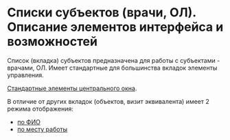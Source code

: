 # Списки субъектов (врачи, ОЛ). Описание элементов интерфейса и возможностей

Список (вкладка) субъектов предназначена для работы с субъектами - врачами, ОЛ.
Имеет стандартные для большинства вкладок элементы управления.

[Стандартные элементы центрального окна](rep-planning-central-block.html).

В отличие от других вкладок (объектов, визит эквивалента) имеет 2 режима отображения:

  - [по ФИО](rep-planning-central-block-subjects-fio.html)
  - [по месту работы](rep-planning-central-block-objects.html)
